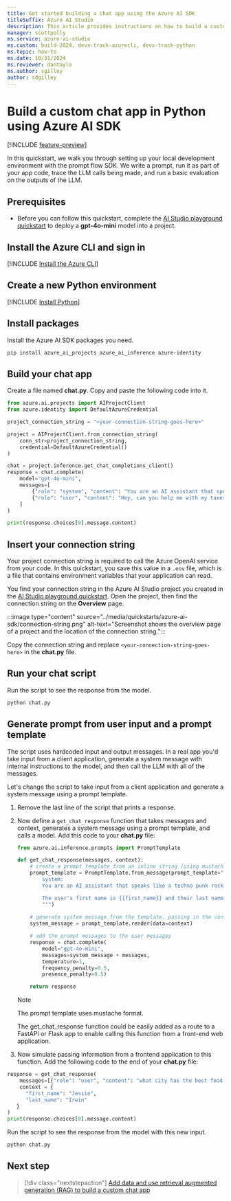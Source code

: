 ```yaml
---
title: Get started building a chat app using the Azure AI SDK
titleSuffix: Azure AI Studio
description: This article provides instructions on how to build a custom chat app in Python using the Azure AI SDK.
manager: scottpolly
ms.service: azure-ai-studio
ms.custom: build-2024, devx-track-azurecli, devx-track-python
ms.topic: how-to
ms.date: 10/31/2024
ms.reviewer: dantaylo
ms.author: sgilley
author: sdgilley
---
```


# Build a custom chat app in Python using Azure AI SDK

[!INCLUDE [feature-preview](../includes/feature-preview.md)]

In this quickstart, we walk you through setting up your local development environment with the prompt flow SDK. We write a prompt, run it as part of your app code, trace the LLM calls being made, and run a basic evaluation on the outputs of the LLM.

## Prerequisites

* Before you can follow this quickstart, complete the [AI Studio playground quickstart](../quickstarts/get-started-playground.md) to deploy a **gpt-4o-mini** model into a project.

## Install the Azure CLI and sign in 

[!INCLUDE [Install the Azure CLI](../includes/install-cli.md)]

## Create a new Python environment

[!INCLUDE [Install Python](../includes/install-python.md)]

## Install packages

Install the Azure AI SDK packages you need.

```bash
pip install azure_ai_projects azure_ai_inference azure-identity 
```

## Build your chat app

Create a file named **chat.py**.  Copy and paste the following code into it.

```python
from azure.ai.projects import AIProjectClient
from azure.identity import DefaultAzureCredential

project_connection_string = "<your-connection-string-goes-here>"

project = AIProjectClient.from_connection_string(
    conn_str=project_connection_string,
    credential=DefaultAzureCredential()
)

chat = project.inference.get_chat_completions_client()
response = chat.complete(
    model="gpt-4o-mini",
    messages=[
        {"role": "system", "content": "You are an AI assistant that speaks like a techno punk rocker from 2350. Be cool but not too cool. Ya dig?"},
        {"role": "user", "content": "Hey, can you help me with my taxes? I'm a freelancer."},
    ]
)

print(response.choices[0].message.content)
```

## Insert your connection string

Your project connection string is required to call the Azure OpenAI service from your code. In this quickstart, you save this value in a `.env` file, which is a file that contains environment variables that your application can read. 

You find your connection string in the Azure AI Studio project you created in the [AI Studio playground quickstart](../quickstarts/get-started-playground.md).  Open the project, then find the connection string on the **Overview** page.  

:::image type="content" source="../media/quickstarts/azure-ai-sdk/connection-string.png" alt-text="Screenshot shows the overview page of a project and the location of the connection string.":::

Copy the connection string and replace `<your-connection-string-goes-here>` in the **chat.py** file.

## Run your chat script

Run the script to see the response from the model.

```bash
python chat.py
```

## Generate prompt from user input and a prompt template

The script uses hardcoded input and output messages. In a real app you'd take input from a client application, generate a system message with internal instructions to the model, and then call the LLM with all of the messages.

Let's change the script to take input from a client application and generate a system message using a prompt template.

1.  Remove the last line of the script that prints a response.

1. Now define a `get_chat_response` function that takes messages and context, generates a system message using a prompt template, and calls a model.  Add this code to your **chat.py** file:

    ```python
    from azure.ai.inference.prompts import PromptTemplate

    def get_chat_response(messages, context):
        # create a prompt template from an inline string (using mustache syntax)
        prompt_template = PromptTemplate.from_message(prompt_template="""
            system:
            You are an AI assistant that speaks like a techno punk rocker from 2350. Be cool but not too cool. Ya dig? Refer to the user by their first name, try to work their last name into a pun.

            The user's first name is {{first_name}} and their last name is {{last_name}}.
            """)
        
        # generate system message from the template, passing in the context as variables
        system_message = prompt_template.render(data=context)

        # add the prompt messages to the user messages
        response = chat.complete(
            model="gpt-4o-mini", 
            messages=system_message + messages,
            temperature=1,
            frequency_penalty=0.5,
            presence_penalty=0.5)

        return response
    ```

    > [!NOTE]
    > The prompt template uses mustache format.

    The get_chat_response function could be easily added as a route to a FastAPI or Flask app to enable calling this function from a front-end web application.

1. Now simulate passing information from a frontend application to this function.  Add the following code to the end of your **chat.py** file:

```python
response = get_chat_response(
    messages=[{"role": "user", "content": "what city has the best food in the world?"}],
    context = {
      "first_name": "Jessie",
      "last_name": "Irwin"
   }
)
print(response.choices[0].message.content)
```

Run the script to see the response from the model with this new input.

```bash
python chat.py
```


## Next step

> [!div class="nextstepaction"]
> [Add data and use retrieval augmented generation (RAG) to build a custom chat app](../tutorials/copilot-sdk-build-rag.md)
